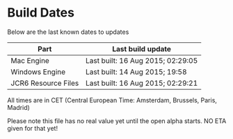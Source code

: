 # Build Dates

Below are the last known dates to updates

Part | Last build update
-----|-----
Mac Engine | Last built: 16 Aug 2015; 02:29:05
Windows Engine | Last built: 14 Aug 2015; 19:58
JCR6 Resource Files | Last built: 16 Aug 2015; 02:29:21
All times are in CET (Central European Time: Amsterdam, Brussels, Paris, Madrid)


Please note this file has no real value yet until the open alpha starts. NO ETA given for that yet!
